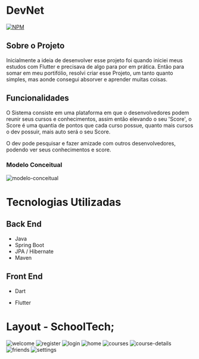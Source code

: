 # DevNet
[![NPM](https://img.shields.io/badge/license-MIT-green)](https://github.com/naudofp/schooltech-frontend/blob/main/LICENSE)

## Sobre o Projeto

Inicialmente a ideia de desenvolver esse projeto foi quando iniciei meus estudos com Flutter e precisava de algo para por em prática. 
Então para somar em meu portifólio, resolvi criar esse Projeto, um tanto quanto simples, mas aonde consegui 
absorver e aprender muitas coisas.

## Funcionalidades

O Sistema consiste em uma plataforma em que o desenvolvedores podem reunir seus cursos e conhecimentos,
assim então elevando o seu 'Score', o Score é uma quantia de pontos que cada curso possue, quanto mais cursos o 
dev possuir, mais auto será o seu Score.

O dev pode pesquisar e fazer amizade com outros desenvolvedores, podendo ver seus conhecimentos e score. 

### Modelo Conceitual

![modelo-conceitual](https://user-images.githubusercontent.com/106287877/203152897-71804ec5-1dbb-416a-8151-19f4765417ca.png)

# Tecnologias Utilizadas
## Back End

- Java
- Spring Boot
- JPA / Hibernate
- Maven

## Front End

- Dart

- Flutter

# Layout - SchoolTech;

![welcome](https://user-images.githubusercontent.com/106287877/203616746-5fc56d1e-0464-42f2-85b9-c1610e4cceb5.png)
![register](https://user-images.githubusercontent.com/106287877/203616784-9359d8c8-4f87-41db-b7d4-5005cadd8527.png)
![login](https://user-images.githubusercontent.com/106287877/203616803-c6c83161-a839-4ac2-9f36-298235b9e777.png)
![home](https://user-images.githubusercontent.com/106287877/203616884-e6d06a05-9759-4c90-9993-92663147c46f.png)
![courses](https://user-images.githubusercontent.com/106287877/203616922-d45bf5ac-3992-481f-835d-514a144a702f.png)
![course-details](https://user-images.githubusercontent.com/106287877/203616969-e80909c8-4f1d-4c74-be9c-aea1b55c7670.png)
![friends](https://user-images.githubusercontent.com/106287877/203616929-e7c78bd7-a1b5-4a01-84d7-adca47d3d2da.png)
![settings](https://user-images.githubusercontent.com/106287877/203617033-3a65dbd7-d1a7-4908-bb93-f4c1c630830d.png)
